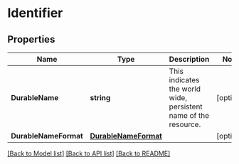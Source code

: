 # Identifier

## Properties
Name | Type | Description | Notes
------------ | ------------- | ------------- | -------------
**DurableName** | **string** | This indicates the world wide, persistent name of the resource. | [optional] 
**DurableNameFormat** | [**DurableNameFormat**](DurableNameFormat.md) |  | [optional] 

[[Back to Model list]](../README.md#documentation-for-models) [[Back to API list]](../README.md#documentation-for-api-endpoints) [[Back to README]](../README.md)


